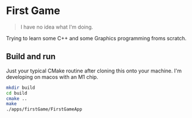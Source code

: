 # First Game

> I have no idea what I'm doing. 

Trying to learn some C++ and some Graphics programming froms scratch. 

## Build and run 

Just your typical CMake routine after cloning this onto your machine. I'm developing on 
macos with an M1 chip. 

```bash
mkdir build 
cd build 
cmake ..
make 
./apps/firstGame/FirstGameApp
```



